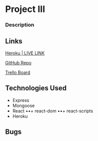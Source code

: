 # Project III

### Description

## Links

[Heroku | LIVE LINK ](https://dashboard.heroku.com/apps/project-iii)
<!-- GRANT, DON'T FORGET TO CHANGE THIS LINK IF YOU MAKE A CUSTOM PATH -->

[GitHub Repo](https://github.com/grantspell/project-iii)

[Trello Board](https://trello.com/b/phhJCRlC)

## Technologies Used

+ Express
+ Mongoose
+ React
••+ react-dom
••+ react-scripts
+ Heroku

## Bugs
